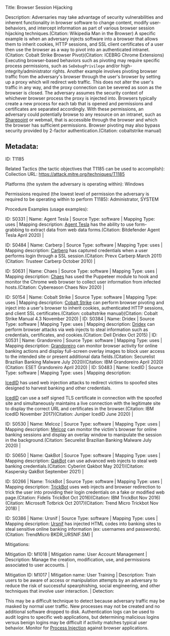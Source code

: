 Title: Browser Session Hijacking

Description: Adversaries may take advantage of security vulnerabilities and inherent functionality in browser software to change content, modify user-behaviors, and intercept information as part of various browser session hijacking techniques.(Citation: Wikipedia Man in the Browser) A specific example is when an adversary injects software into a browser that allows them to inherit cookies, HTTP sessions, and SSL client certificates of a user then use the browser as a way to pivot into an authenticated intranet.(Citation: Cobalt Strike Browser Pivot)(Citation: ICEBRG Chrome Extensions) Executing browser-based behaviors such as pivoting may require specific process permissions, such as <code>SeDebugPrivilege</code> and/or high-integrity/administrator rights. Another example involves pivoting browser traffic from the adversary's browser through the user's browser by setting up a proxy which will redirect web traffic. This does not alter the user's traffic in any way, and the proxy connection can be severed as soon as the browser is closed. The adversary assumes the security context of whichever browser process the proxy is injected into. Browsers typically create a new process for each tab that is opened and permissions and certificates are separated accordingly. With these permissions, an adversary could potentially browse to any resource on an intranet, such as [Sharepoint](https://attack.mitre.org/techniques/T1213/002) or webmail, that is accessible through the browser and which the browser has sufficient permissions. Browser pivoting may also bypass security provided by 2-factor authentication.(Citation: cobaltstrike manual)

## Metadata:

ID: T1185

Related Tactics (the tactic objectives that T1185 can be used to accomplish): Collection URL: https://attack.mitre.org/techniques/T1185

Platforms (the system the adversary is operating within): Windows

Permissions required (the lowest level of permission the adversary is required to be operating within to perform T1185): Administrator, SYSTEM

Procedure Examples (usage examples):

ID: S0331 | Name: Agent Tesla | Source Type: software | Mapping Type: uses | Mapping description: [Agent Tesla](https://attack.mitre.org/software/S0331) has the ability to use form-grabbing to extract data from web data forms.(Citation: Bitdefender Agent Tesla April 2020) |

ID: S0484 | Name: Carberp | Source Type: software | Mapping Type: uses | Mapping description: [Carberp](https://attack.mitre.org/software/S0484) has captured credentials when a user performs login through a SSL session.(Citation: Prevx Carberp March 2011)(Citation: Trusteer Carberp October 2010) |

ID: S0631 | Name: Chaes | Source Type: software | Mapping Type: uses | Mapping description: [Chaes](https://attack.mitre.org/software/S0631) has used the Puppeteer module to hook and monitor the Chrome web browser to collect user information from infected hosts.(Citation: Cybereason Chaes Nov 2020) |

ID: S0154 | Name: Cobalt Strike | Source Type: software | Mapping Type: uses | Mapping description: [Cobalt Strike](https://attack.mitre.org/software/S0154) can perform browser pivoting and inject into a user's browser to inherit cookies, authenticated HTTP sessions, and client SSL certificates.(Citation: cobaltstrike manual)(Citation: Cobalt Strike Manual 4.3 November 2020) | ID: S0384 | Name: Dridex | Source Type: software | Mapping Type: uses | Mapping description: [Dridex](https://attack.mitre.org/software/S0384) can perform browser attacks via web injects to steal information such as credentials, certificates, and cookies.(Citation: Dell Dridex Oct 2015) | ID: S0531 | Name: Grandoreiro | Source Type: software | Mapping Type: uses | Mapping description: [Grandoreiro](https://attack.mitre.org/software/S0531) can monitor browser activity for online banking actions and display full-screen overlay images to block user access to the intended site or present additional data fields.(Citation: Securelist Brazilian Banking Malware July 2020)(Citation: IBM Grandoreiro April 2020)(Citation: ESET Grandoreiro April 2020) | ID: S0483 | Name: IcedID | Source Type: software | Mapping Type: uses | Mapping description:

[IcedID](https://attack.mitre.org/software/S0483) has used web injection attacks to redirect victims to spoofed sites designed to harvest banking and other credentials.

[IcedID](https://attack.mitre.org/software/S0483) can use a self signed TLS certificate in connection with the spoofed site and simultaneously maintains a live connection with the legitimate site to display the correct URL and certificates in the browser.(Citation: IBM IcedID November 2017)(Citation: Juniper IcedID June 2020) |

ID: S0530 | Name: Melcoz | Source Type: software | Mapping Type: uses | Mapping description: [Melcoz](https://attack.mitre.org/software/S0530) can monitor the victim's browser for online banking sessions and display an overlay window to manipulate the session in the background.(Citation: Securelist Brazilian Banking Malware July 2020) |

ID: S0650 | Name: QakBot | Source Type: software | Mapping Type: uses | Mapping description: [QakBot](https://attack.mitre.org/software/S0650) can use advanced web injects to steal web banking credentials.(Citation: Cyberint Qakbot May 2021)(Citation: Kaspersky QakBot September 2021) |

ID: S0266 | Name: TrickBot | Source Type: software | Mapping Type: uses | Mapping description: [TrickBot](https://attack.mitre.org/software/S0266) uses web injects and browser redirection to trick the user into providing their login credentials on a fake or modified web page.(Citation: Fidelis TrickBot Oct 2016)(Citation: IBM TrickBot Nov 2016)(Citation: Microsoft Totbrick Oct 2017)(Citation: Trend Micro Trickbot Nov 2018) |

ID: S0386 | Name: Ursnif | Source Type: software | Mapping Type: uses | Mapping description: [Ursnif](https://attack.mitre.org/software/S0386) has injected HTML codes into banking sites to steal sensitive online banking information (ex: usernames and passwords).(Citation: TrendMicro BKDR_URSNIF.SM) |

Mitigations:

Mitigation ID: M1018 | Mitigation name: User Account Management | Description: Manage the creation, modification, use, and permissions associated to user accounts. |

Mitigation ID: M1017 | Mitigation name: User Training | Description: Train users to be aware of access or manipulation attempts by an adversary to reduce the risk of successful spearphishing, social engineering, and other techniques that involve user interaction. | Detection:

This may be a difficult technique to detect because adversary traffic may be masked by normal user traffic. New processes may not be created and no additional software dropped to disk. Authentication logs can be used to audit logins to specific web applications, but determining malicious logins versus benign logins may be difficult if activity matches typical user behavior. Monitor for [Process Injection](https://attack.mitre.org/techniques/T1055) against browser applications.